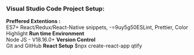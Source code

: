 ### Visual Studio Code Project Setup:
**Preffered Extentions :**<br>
ES7+ React/Redux/React-Native snippets,  -=9uy5g50ESLint, Prettier, Color Highlight
**Run time Environment**<br>
Node JS - V18.16.0+
**Version Control**<br>
Git and GitHub
 **React Setup**
 $npx create-react-app qtify
 
